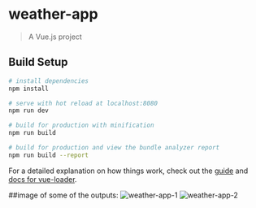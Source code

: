 # weather-app

> A Vue.js project

## Build Setup

``` bash
# install dependencies
npm install

# serve with hot reload at localhost:8080
npm run dev

# build for production with minification
npm run build

# build for production and view the bundle analyzer report
npm run build --report
```

For a detailed explanation on how things work, check out the [guide](http://vuejs-templates.github.io/webpack/) and [docs for vue-loader](http://vuejs.github.io/vue-loader).


##image of some of the outputs:
![weather-app-1](https://user-images.githubusercontent.com/39440175/102963475-6409ef80-4513-11eb-8c85-ed13fe14a2b1.jpg)
![weather-app-2](https://user-images.githubusercontent.com/39440175/102963483-679d7680-4513-11eb-84f5-154499a1efd0.jpg)

